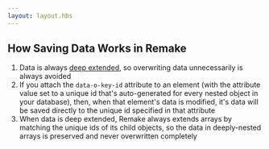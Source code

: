 ```yaml
---
layout: layout.hbs
---
```


## How Saving Data Works in Remake

1. Data is always [deep extended](https://davidwalsh.name/javascript-deep-merge), so overwriting data unnecessarily is always avoided
2. If you attach the `data-o-key-id` attribute to an element (with the attribute value set to a unique id that's auto-generated for every nested object in your database), then, when that element's data is modified, it's data will be saved directly to the unique id specified in that attribute
3. When data is deep extended, Remake always extends arrays by matching the unique ids of its child objects, so the data in deeply-nested arrays is preserved and never overwritten completely